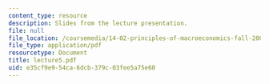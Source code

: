 ```yaml
---
content_type: resource
description: Slides from the lecture presentation.
file: null
file_location: /coursemedia/14-02-principles-of-macroeconomics-fall-2004/e35cf9e954ca6dcb379c03fee5a75e60_lecture5.pdf
file_type: application/pdf
resourcetype: Document
title: lecture5.pdf
uid: e35cf9e9-54ca-6dcb-379c-03fee5a75e60
---
```

